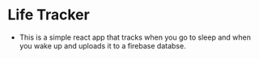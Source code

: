 # Life Tracker
- This is a simple react app that tracks when you go to sleep and when you wake up and uploads it to a firebase databse.